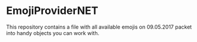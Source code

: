 # EmojiProviderNET
This repository contains a file with all available emojis on 09.05.2017 packet into handy objects you can work with.
